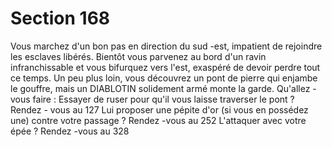 # Section 168

Vous  marchez d'un bon pas en direction du sud -est, impatient de
rejoindre les esclaves libérés. Bientôt vous parvenez au bord d'un
ravin infranchissable et vous bifurquez vers l'est, exaspéré de
devoir perdre tout ce temps. Un peu plus loin, vous découvrez un
pont de pierre qui enjambe le gouffre, mais un DIABLOTIN
solidement armé monte la garde. Qu'allez -vous faire :
Essayer de ruser pour qu'il vous laisse traverser  le pont ?  Rendez -
vous au  127 Lui proposer une pépite d'or (si vous en possédez une)
contre votre passage ?  Rendez -vous au  252 L'attaquer avec votre
épée ?  Rendez -vous au  328